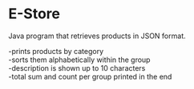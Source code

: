# E-Store
Java program that retrieves products in JSON format.  

-prints products by category  
-sorts them alphabetically within the group  
-description is shown up to 10 characters  
-total sum and count per group printed in the end

